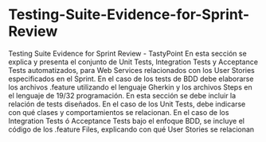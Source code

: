 # Testing-Suite-Evidence-for-Sprint-Review
Testing Suite Evidence for Sprint Review - TastyPoint
En esta sección se explica y presenta el conjunto de Unit Tests, Integration Tests y
Acceptance Tests automatizados, para Web Services relacionados con los User
Stories especificados en el Sprint. En el caso de los tests de BDD debe elaborarse los
archivos .feature utilizando el lenguaje Gherkin y los archivos Steps en el lenguaje de
19/32
programación. En esta sección se debe incluir la relación de tests diseñados. En el
caso de los Unit Tests, debe indicarse con qué clases y comportamientos se
relacionan. En el caso de los Integration Tests ó Acceptance Tests bajo el enfoque
BDD, se incluye el código de los .feature Files, explicando con qué User Stories se
relacionan
